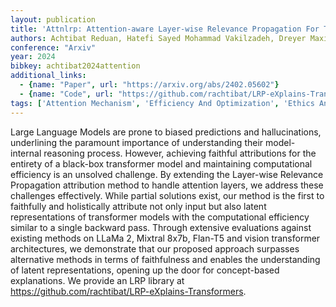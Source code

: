 ```yaml
---
layout: publication
title: 'Attnlrp: Attention-aware Layer-wise Relevance Propagation For Transformers'
authors: Achtibat Reduan, Hatefi Sayed Mohammad Vakilzadeh, Dreyer Maximilian, Jain Aakriti, Wiegand Thomas, Lapuschkin Sebastian, Samek Wojciech
conference: "Arxiv"
year: 2024
bibkey: achtibat2024attention
additional_links:
  - {name: "Paper", url: "https://arxiv.org/abs/2402.05602"}
  - {name: "Code", url: "https://github.com/rachtibat/LRP-eXplains-Transformers"}
tags: ['Attention Mechanism', 'Efficiency And Optimization', 'Ethics And Bias', 'Has Code', 'Interpretability And Explainability', 'Model Architecture', 'Multimodal Models', 'Pretraining Methods', 'Reinforcement Learning', 'Tools', 'Transformer']
---
```

Large Language Models are prone to biased predictions and hallucinations, underlining the paramount importance of understanding their model-internal reasoning process. However, achieving faithful attributions for the entirety of a black-box transformer model and maintaining computational efficiency is an unsolved challenge. By extending the Layer-wise Relevance Propagation attribution method to handle attention layers, we address these challenges effectively. While partial solutions exist, our method is the first to faithfully and holistically attribute not only input but also latent representations of transformer models with the computational efficiency similar to a single backward pass. Through extensive evaluations against existing methods on LLaMa 2, Mixtral 8x7b, Flan-T5 and vision transformer architectures, we demonstrate that our proposed approach surpasses alternative methods in terms of faithfulness and enables the understanding of latent representations, opening up the door for concept-based explanations. We provide an LRP library at https://github.com/rachtibat/LRP-eXplains-Transformers.

